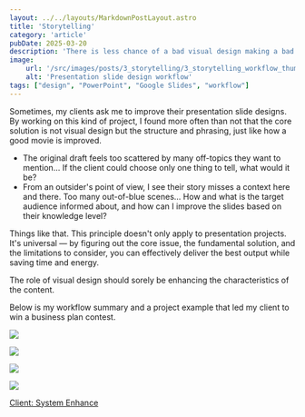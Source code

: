 ```yaml
---
layout: ../../layouts/MarkdownPostLayout.astro
title: 'Storytelling'
category: 'article'
pubDate: 2025-03-20
description: 'There is less chance of a bad visual design making a bad presentation.'
image:
    url: '/src/images/posts/3_storytelling/3_storytelling_workflow_thumb.webp'
    alt: 'Presentation slide design workflow'
tags: ["design", "PowerPoint", "Google Slides", "workflow"]
---
```


Sometimes, my clients ask me to improve their presentation slide designs. By working on this kind of project, I found more often than not that the core solution is not visual design but the structure and phrasing, just like how a good movie is improved. 

- The original draft feels too scattered by many off-topics they want to mention... If the client could choose only one thing to tell, what would it be?
- From an outsider's point of view, I see their story misses a context here and there. Too many out-of-blue scenes... How and what is the target audience informed about, and how can I improve the slides based on their knowledge level?

Things like that. This principle doesn't only apply to presentation projects. It's universal — by figuring out the core issue, the fundamental solution, and the limitations to consider, you can effectively deliver the best output while saving time and energy. 

The role of visual design should sorely be enhancing the characteristics of the content.

Below is my workflow summary and a project example that led my client to win a business plan contest. 

<a href="/src/images/posts/3_storytelling/3_storytelling_workflow.webp"><img src="/src/images/posts/3_storytelling/3_storytelling_workflow.webp"></a>

![](/src/images/posts/3_storytelling/3_storytelling_enhance_butterfly-1.webp)

![](/src/images/posts/3_storytelling/3_storytelling_enhance_butterfly-2.webp)

![](/src/images/posts/3_storytelling/3_storytelling_enhance_butterfly-3.webp)

<a href="https://enha.co.jp/" target="_blank">Client: System Enhance</a>
